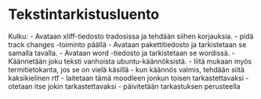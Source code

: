 Tekstintarkistusluento
======================

Kulku:
    - Avataan xliff-tiedosto tradosissa ja tehdään siihen korjauksia.
        - pidä track changes -toiminto päällä
    - Avataan pakettitiedosto ja tarkistetaan se samalla tavalla.
    - Avataan word -tiedosto ja tarkistetaan se wordissä.
    - Käännetään joku teksti vanhoista ubuntu-käännöksistä.
        - liitä mukaan myös termitietokanta, jos se on vielä käsillä
        - kun käännös valmis, tehdään siitä kaksikielinen rtf
            - laitetaan tämä moodleen jonkun toisen tarkastettavaksi
            - otetaan itse jokin tarkastettavaksi
            - päivitetään tarkastuksen perusteella
